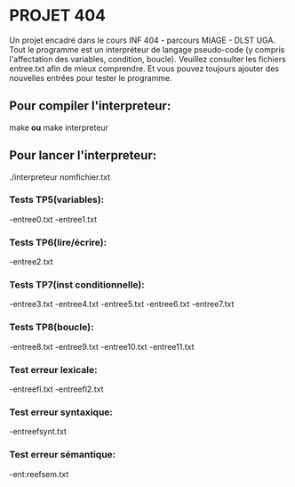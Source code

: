 # PROJET 404 
Un projet encadré dans le cours INF 404 - parcours MIAGE - DLST UGA. Tout le programme est un interpréteur de langage pseudo-code (y compris l'affectation des variables, condition, boucle). Veuillez consulter les fichiers entree.txt afin de mieux comprendre. Et vous pouvez toujours ajouter des nouvelles entrées pour tester le programme.
## Pour compiler l'interpreteur:
make
**ou**
make interpreteur


## Pour lancer l'interpreteur:
./interpreteur nomfichier.txt



### Tests TP5(variables):
-entree0.txt
-entree1.txt

### Tests TP6(lire/écrire):
-entree2.txt

### Tests TP7(inst conditionnelle):
-entree3.txt
-entree4.txt
-entree5.txt
-entree6.txt
-entree7.txt

### Tests TP8(boucle):
-entree8.txt
-entree9.txt
-entree10.txt
-entree11.txt

### Test erreur lexicale:
-entreefl.txt
-entreefl2.txt

### Test erreur syntaxique:
-entreefsynt.txt

### Test erreur sémantique:
-ent:reefsem.txt
